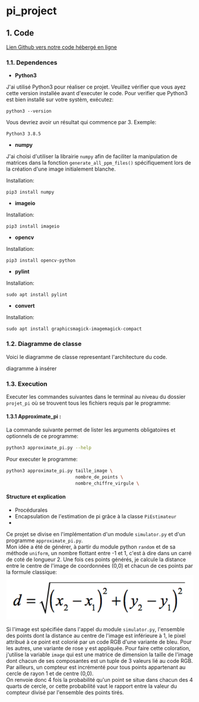 # pi_project

## 1. Code

[Lien Github vers notre code hébergé en ligne](https://github.com/sebgranie/projet_pi)

### 1.1. Dependences

- **Python3**

J'ai utilisé Python3 pour réaliser ce projet. Veuillez vérifier que vous ayez cette version installée avant d'executer le code. Pour verifier que Python3 est bien installé sur votre systèm, exécutez:

```
python3 --version
```

Vous devriez avoir un résultat qui commence par 3. Exemple:

```
Python3 3.8.5
```

- **numpy**

J'ai choisi d'utiliser la librairie `numpy` afin de faciliter la manipulation de matrices dans la fonction `generate_all_ppm_files()` spécifiquement lors de la création d'une image initialement blanche.

Installation:

```
pip3 install numpy
```

- **imageio**

Installation:

```
pip3 install imageio
```

- **opencv**

Installation:

```
pip3 install opencv-python
```

- **pylint**

Installation:

```
sudo apt install pylint
```

- **convert**

Installation:

```
sudo apt install graphicsmagick-imagemagick-compact
```

### 1.2. Diagramme de classe

Voici le diagramme de classe representant l'architecture du code.

diagramme à insérer

### 1.3. Execution

Executer les commandes suivantes dans le terminal au niveau du dossier `projet_pi` où se trouvent tous les fichiers requis par le programme:

#### 1.3.1 Approximate_pi :

La commande suivante permet de lister les arguments obligatoires et optionnels de ce programme:

```sh
python3 approximate_pi.py --help
```

Pour executer le programme:

```sh
python3 approximate_pi.py taille_image \
                          nombre_de_points \
                          nombre_chiffre_virgule \
```

#### Structure et explication

- Procédurales
- Encapsulation de l'estimation de pi grâce à la classe `PiEstimateur`
-

Ce projet se divise en l'implémentation d'un module `simulator.py` et d'un programme `approximate_pi.py`. \
Mon idée a été de générer, à partir du module python `random` et de sa méthode `uniform`, un nombre flottant entre -1 et 1, c'est à dire dans un carré de coté de longueur 2. Une fois ces points générés, je calcule la distance entre le centre de l'image de coordonnées (0,0) et chacun de ces points par la formule classique: \
![Formule de la distance entre deux points](distance_image.png)

Si l'image est spécifiée dans l'appel du module `simulator.py`, l'ensemble des points dont la distance au centre de l'image est inférieure à 1, le pixel attribué à ce point est colorié par un code RGB d'une variante de bleu. Pour les autres, une variante de rose y est appliquée. Pour faire cette coloration, j'utilise la variable `image` qui est une matrice de dimension la taille de l'image dont chacun de ses composantes est un tuple de 3 valeurs lié au code RGB.\
Par ailleurs, un compteur est incrémenté pour tous points appartenant au cercle de rayon 1 et de centre (0,0).\
On renvoie donc 4 fois la probabilité qu'un point se situe dans chacun des 4 quarts de cercle, or cette probabilité vaut le rapport entre la valeur du compteur divisé par l'ensemble des points tirés.
